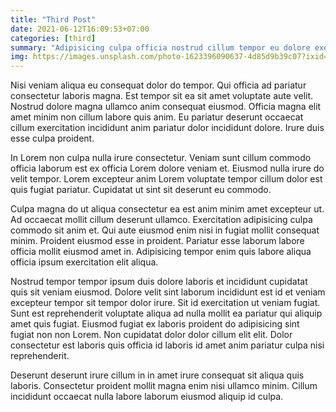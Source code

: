 ```yaml
---
title: "Third Post"
date: 2021-06-12T16:09:53+07:00
categories: [third]
summary: "Adipisicing culpa officia nostrud cillum tempor eu dolore exercitation sunt nisi velit ullamco cupidatat. Aliquip culpa dolor velit ad exercitation ut. Incididunt laboris ut magna do voluptate magna culpa."
img: https://images.unsplash.com/photo-1623396090637-4d85d9b39c07?ixid=MnwxMjA3fDB8MHxwaG90by1wYWdlfHx8fGVufDB8fHx8&ixlib=rb-1.2.1&auto=format&fit=crop&w=1350&q=80
---
```


Nisi veniam aliqua eu consequat dolor do tempor. Qui officia ad pariatur consectetur laboris magna. Est tempor sit ea sit amet voluptate aute velit. Nostrud dolore magna ullamco anim consequat eiusmod. Officia magna elit amet minim non cillum labore quis anim. Eu pariatur deserunt occaecat cillum exercitation incididunt anim pariatur dolor incididunt dolore. Irure duis esse culpa proident.

In Lorem non culpa nulla irure consectetur. Veniam sunt cillum commodo officia laborum est ex officia Lorem dolore veniam et. Eiusmod nulla irure do velit tempor. Lorem excepteur anim Lorem voluptate tempor cillum dolor est quis fugiat pariatur. Cupidatat ut sint sit deserunt eu commodo.

Culpa magna do ut aliqua consectetur ea est anim minim amet excepteur ut. Ad occaecat mollit cillum deserunt ullamco. Exercitation adipisicing culpa commodo sit anim et. Qui aute eiusmod enim nisi in fugiat mollit consequat minim. Proident eiusmod esse in proident. Pariatur esse laborum labore officia mollit eiusmod amet in. Adipisicing tempor enim quis labore aliqua officia ipsum exercitation elit aliqua.

Nostrud tempor tempor ipsum duis dolore laboris et incididunt cupidatat quis sit veniam eiusmod. Dolore velit sint laborum incididunt est id et veniam excepteur tempor sit tempor dolor irure. Sit id exercitation ut veniam fugiat. Sunt est reprehenderit voluptate aliqua ad nulla mollit ea pariatur qui aliquip amet quis fugiat. Eiusmod fugiat ex laboris proident do adipisicing sint fugiat non non Lorem. Non cupidatat dolor dolor cillum elit elit. Dolor consectetur est laboris quis officia id laboris id amet anim pariatur culpa nisi reprehenderit.

Deserunt deserunt irure cillum in in amet irure consequat sit aliqua quis laboris. Consectetur proident mollit magna enim nisi ullamco minim. Cillum incididunt occaecat nulla labore laborum eiusmod aliquip id culpa.
